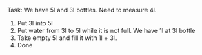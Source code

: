 Task: We have 5l and 3l bottles. Need to measure 4l.  

1) Put 3l into 5l
2) Put water from 3l to 5l while it is not full. We have 1l at 3l bottle
3) Take empty 5l and fill it with 1l + 3l.
4) Done



 